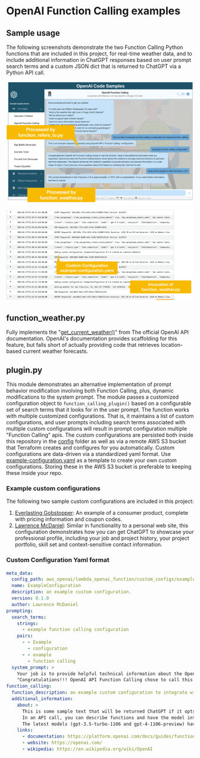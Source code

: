 # OpenAI Function Calling examples

## Sample usage

The following screenshots demonstrate the two Function Calling Python functions that are included in this project, for real-time weather data, and to include additional information in ChatGPT responses based on user prompt search terms and a custom JSON dict that is returned to ChatGPT via a Python API call.

![Terraform init](https://raw.githubusercontent.com/FullStackWithLawrence/aws-openai/main/doc/img/openai-function-calling-example.png "Function Calling example")

![Terraform init](https://raw.githubusercontent.com/FullStackWithLawrence/aws-openai/main/doc/img/openai-function-calling-cloudwatch.png "Function Calling Cloudwatch")

## function_weather.py

Fully implements the "[get_current_weather()](https://platform.openai.com/docs/guides/function-calling)" from The official OpenAI API documentation. OpenAI's documentation provides scaffolding for this feature, but falls short of actually providing code that retrieves location-based current weather forecasts.

## plugin.py

This module demonstrates an alternative implementation of prompt behavior modification involving both Function Calling, plus, dynamic modifications to the system prompt. The module passes a customized configuration object to `function_calling_plugin()` based on a configurable set of search terms that it looks for in the user prompt. The function works with multiple customized configurations. That is, it maintains a list of custom configurations, and user prompts including search terms associated with multiple custom configurations will result in prompt configuration multiple "Function Calling" apis. The custom configurations are persisted both inside this repository in the [config](./config/) folder as well as via a remote AWS S3 bucket that Terraform creates and configures for you automatically. Custom configurations are data-driven via a standardized yaml format. Use [example-configuration.yaml](./config/example-configuration.yaml) as a template to create your own custom configurations. Storing these in the AWS S3 bucket is preferable to keeping these inside your repo.

### Example custom configurations

The following two sample custom configurations are included in this project:

1. [Everlasting Gobstopper](./config/everlasting-gobstopper.yaml): An example of a consumer product, complete with pricing information and coupon codes.
2. [Lawrence McDaniel](./config/lawrence-mcdaniel.yaml): Similar in functionality to a personal web site, this configuration demonstrates how you can get ChatGPT to showcase your professional profile, including your job and project history, your project portfolio, skill set and context-sensitive contact information.

### Custom Configuration Yaml format

```yaml
meta_data:
  config_path: aws_openai/lambda_openai_function/custom_configs/example-configuration.yaml
  name: ExampleConfiguration
  description: an example custom configuration.
  version: 0.1.0
  author: Lawrence McDaniel
prompting:
  search_terms:
    strings:
      - example function calling configuration
    pairs:
      - - Example
        - configuration
      - - example
        - function calling
  system_prompt: >
    Your job is to provide helpful technical information about the OpenAI API Function Calling feature. You should include the following information in your response:
    "Congratulations!!! OpenAI API Function Calling chose to call this function. Here is the additional information that you requested:"
function_calling:
  function_description: an example custom configuration to integrate with OpenAI API Function Calling additional information function, in this module.
  additional_information:
    about: >
      This is some sample text that will be returned ChatGPT if it opts to invoke the function_calling_plugin() function.
      In an API call, you can describe functions and have the model intelligently choose to output a JSON object containing arguments to call one or many functions. The Chat Completions API does not call the function; instead, the model generates JSON that you can use to call the function in your code.
      The latest models (gpt-3.5-turbo-1106 and gpt-4-1106-preview) have been trained to both detect when a function should to be called (depending on the input) and to respond with JSON that adheres to the function signature more closely than previous models. With this capability also comes potential risks. We strongly recommend building in user confirmation flows before taking actions that impact the world on behalf of users (sending an email, posting something online, making a purchase, etc).
    links:
      - documentation: https://platform.openai.com/docs/guides/function-calling
      - website: https://openai.com/
      - wikipedia: https://en.wikipedia.org/wiki/OpenAI
```
